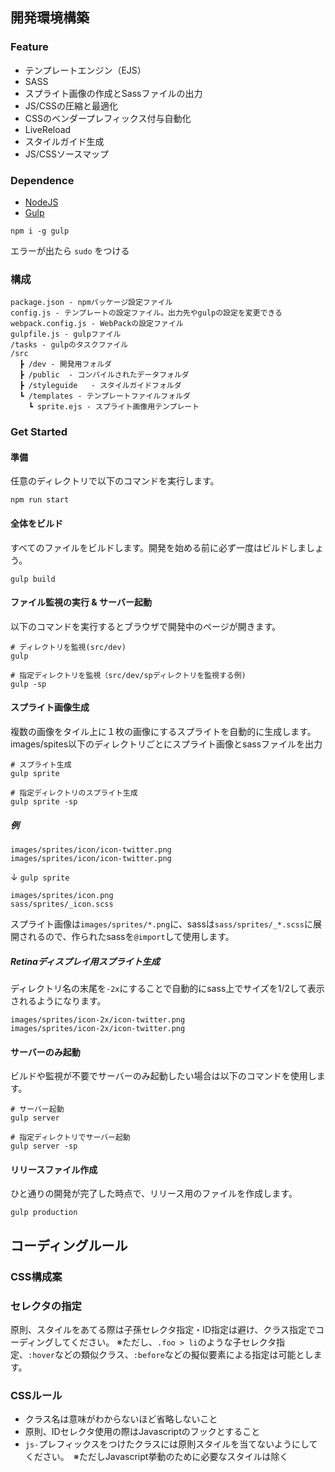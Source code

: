 ## 開発環境構築

### Feature
- テンプレートエンジン（EJS）
- SASS
- スプライト画像の作成とSassファイルの出力
- JS/CSSの圧縮と最適化
- CSSのベンダープレフィックス付与自動化
- LiveReload
- スタイルガイド生成
- JS/CSSソースマップ

### Dependence
* [NodeJS](https://nodejs.org/)
* [Gulp](http://gulpjs.com/)
```
npm i -g gulp
```
エラーが出たら `sudo` をつける

### 構成
```
package.json - npmパッケージ設定ファイル
config.js - テンプレートの設定ファイル。出力先やgulpの設定を変更できる
webpack.config.js - WebPackの設定ファイル
gulpfile.js - gulpファイル
/tasks - gulpのタスクファイル
/src
  ┣ /dev - 開発用フォルダ
  ┣ /public  - コンパイルされたデータフォルダ
  ┣ /styleguide   - スタイルガイドフォルダ
  ┗ /templates - テンプレートファイルフォルダ
    ┗ sprite.ejs - スプライト画像用テンプレート
```

### Get Started

#### 準備
任意のディレクトリで以下のコマンドを実行します。
```
npm run start
```

#### 全体をビルド
すべてのファイルをビルドします。開発を始める前に必ず一度はビルドしましょう。
```
gulp build
```

#### ファイル監視の実行 & サーバー起動
以下のコマンドを実行するとブラウザで開発中のページが開きます。
```
# ディレクトリを監視(src/dev)
gulp

# 指定ディレクトリを監視（src/dev/spディレクトリを監視する例)
gulp -sp
```

#### スプライト画像生成
複数の画像をタイル上に１枚の画像にするスプライトを自動的に生成します。images/spites以下のディレクトリごとにスプライト画像とsassファイルを出力
```
# スプライト生成
gulp sprite

# 指定ディレクトリのスプライト生成
gulp sprite -sp
```

##### 例
```
images/sprites/icon/icon-twitter.png
images/sprites/icon/icon-twitter.png
```
↓ `gulp sprite`
```
images/sprites/icon.png
sass/sprites/_icon.scss
```
スプライト画像は`images/sprites/*.png`に、sassは`sass/sprites/_*.scss`に展開されるので、作られたsassを`@import`して使用します。

##### Retinaディスプレイ用スプライト生成
ディレクトリ名の末尾を`-2x`にすることで自動的にsass上でサイズを1/2して表示されるようになります。
```
images/sprites/icon-2x/icon-twitter.png
images/sprites/icon-2x/icon-twitter.png
```

#### サーバーのみ起動
ビルドや監視が不要でサーバーのみ起動したい場合は以下のコマンドを使用します。
```
# サーバー起動
gulp server

# 指定ディレクトリでサーバー起動
gulp server -sp
```

#### リリースファイル作成
ひと通りの開発が完了した時点で、リリース用のファイルを作成します。
```
gulp production
```

## コーディングルール

### CSS構成案


### セレクタの指定
原則、スタイルをあてる際は子孫セレクタ指定・ID指定は避け、クラス指定でコーディングしてください。
※ただし、`.foo > li`のような子セレクタ指定、`:hover`などの類似クラス、`:before`などの擬似要素による指定は可能とします。

### CSSルール
- クラス名は意味がわからないほど省略しないこと
- 原則、IDセレクタ使用の際はJavascriptのフックとすること
- `js-`プレフィックスをつけたクラスには原則スタイルを当てないようにしてください。　※ただしJavascript挙動のために必要なスタイルは除く

